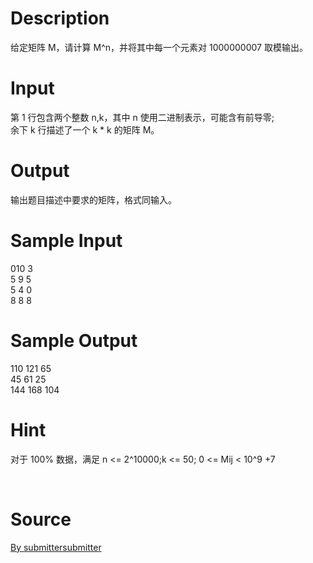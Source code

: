 
# Description

<div class="content"><div>给定矩阵 M，请计算 M^n，并将其中每一个元素对 1000000007 取模输出。</div>
<div></div>
<p></p></div>

# Input

<div class="content"><div>第 1 行包含两个整数 n,k，其中 n 使用二进制表示，可能含有前导零;</div>
<div>余下 k 行描述了一个 k * k 的矩阵 M。</div>
<div></div>
<p></p></div>

# Output

<div class="content"><div>输出题目描述中要求的矩阵，格式同输入。</div>
<div></div>
<p></p></div>

# Sample Input

<div class="content"><span class="sampledata">010 3<br/>
5 9 5<br/>
5 4 0<br/>
8 8 8<br/>
</span></div>

# Sample Output

<div class="content"><span class="sampledata">110 121 65<br/>
45 61 25<br/>
144 168 104<br/>
</span></div>

# Hint

<div class="content"><p></p><p>对于 100% 数据，满足 n &lt;= 2^10000;k &lt;= 50; 0 &lt;= Mij &lt; 10^9 +7</p><br/>
<p></p><p></p></div>

# Source

<div class="content"><p><a href="problemset.php?search=By submittersubmitter">By submittersubmitter</a></p></div>


